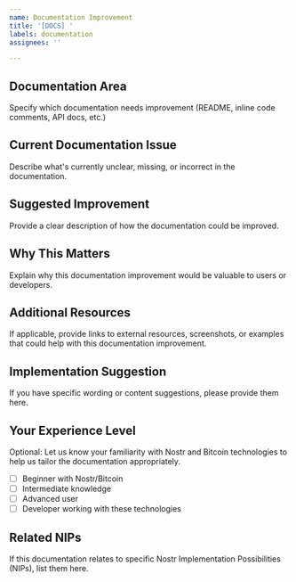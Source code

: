 ```yaml
---
name: Documentation Improvement
title: '[DOCS] '
labels: documentation
assignees: ''

---
```


## Documentation Area
Specify which documentation needs improvement (README, inline code comments, API docs, etc.)

## Current Documentation Issue
Describe what's currently unclear, missing, or incorrect in the documentation.

## Suggested Improvement
Provide a clear description of how the documentation could be improved.

## Why This Matters
Explain why this documentation improvement would be valuable to users or developers.

## Additional Resources
If applicable, provide links to external resources, screenshots, or examples that could help with this documentation improvement.

## Implementation Suggestion
If you have specific wording or content suggestions, please provide them here.

## Your Experience Level
Optional: Let us know your familiarity with Nostr and Bitcoin technologies to help us tailor the documentation appropriately.
- [ ] Beginner with Nostr/Bitcoin
- [ ] Intermediate knowledge
- [ ] Advanced user
- [ ] Developer working with these technologies

## Related NIPs
If this documentation relates to specific Nostr Implementation Possibilities (NIPs), list them here.